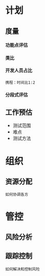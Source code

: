 # 计划
## 度量
#### 功能点评估
#### 类比
#### 开发人员占比
    携程：时间比1:2
#### 分段式评估
## 工作预估
* 测试范围
* 难点
* 测试方法

# 组织
## 资源分配
    如何协调各方
# 管控
## 风险分析
## 跟踪控制
    如何解决和控制风险